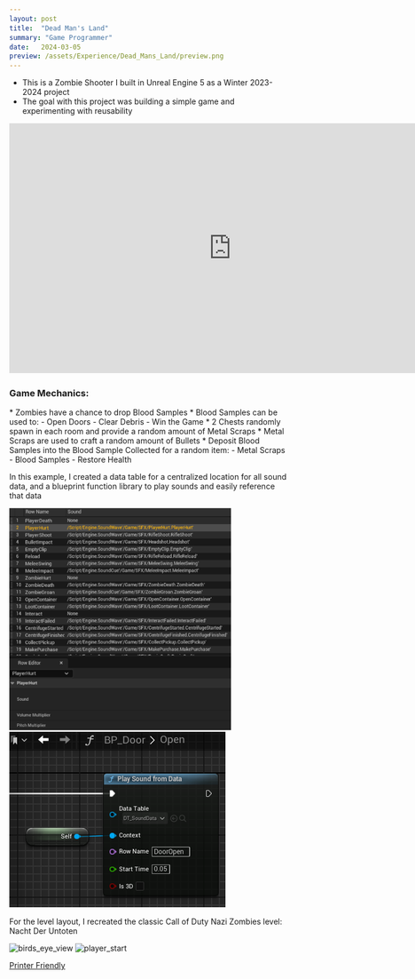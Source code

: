 ```yaml
---
layout: post
title:  "Dead Man's Land"
summary: "Game Programmer"
date:   2024-03-05
preview: /assets/Experience/Dead_Mans_Land/preview.png
---
```

<!--![Picture 1](/assets/project_rogue.png)-->

- This is a Zombie Shooter I built in Unreal Engine 5 as a Winter 2023-2024 project
- The goal with this project was building a simple game and experimenting with reusability

<style>
div.scroll-container 
{
  background-color: #333;
  overflow: auto;
  white-space: nowrap;
  padding: 10px;
}

div.scroll-container img 
{
  padding: 10px;
}
highlight 
{
    color: #2A9094;
}
</style>

<div class="dont-print">
<!--
<img src="/assets/Dead_Mans_Land/preview_full.png" alt="preview_full" width="800" height="400">
-->

<iframe width="800" height="450" src="https://www.youtube.com/embed/eA4lZjudKfM?si=wjnp7L3biUQ_x7nN" title="YouTube video player" frameborder="0" allow="accelerometer; autoplay; clipboard-write; encrypted-media; gyroscope; picture-in-picture; web-share" referrerpolicy="strict-origin-when-cross-origin" allowfullscreen></iframe>
</div>

<h3>Game Mechanics:</h3>
* Zombies have a chance to drop Blood Samples
* Blood Samples can be used to:
    - Open Doors
    - Clear Debris
    - Win the Game
* 2 Chests randomly spawn in each room and provide a random amount of Metal Scraps
* Metal Scraps are used to craft a random amount of Bullets
* Deposit Blood Samples into the Blood Sample Collected for a random item:
  - Metal Scraps
  - Blood Samples
  - Restore Health

In this example, I created a data table for a centralized location for all sound data, and a blueprint function library to play sounds and easily reference that data

<div class="row">
  <div class="column">
    <img src="/assets/Experience/Dead_Mans_Land/sound_data.png" alt="sound_data" width="400" height="400">
  </div>
  <div class="column">
    <img src="/assets/Experience/Dead_Mans_Land/play_sound.png" alt="play_sound" width="390" height="316">
  </div>
</div>

For the level layout, I recreated the classic Call of Duty Nazi Zombies level: Nacht Der Untoten
<div class="dont-print">
<img src="/assets/Experience/Dead_Mans_Land/birds_eye_view.png" alt="birds_eye_view" width="800" height="400">
<img src="/assets/Experience/Dead_Mans_Land/player_start.png" alt="player_start" width="800" height="400">
</div>

<div class="dont-print">
    <p>
        <a href="javascript:window.print();">Printer Friendly</a>
    </p>
</div>